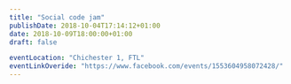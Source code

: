 ```yaml
---
title: "Social code jam"
publishDate: 2018-10-04T17:14:12+01:00
date: 2018-10-09T18:00:00+01:00
draft: false

eventLocation: "Chichester 1, FTL"
eventLinkOveride: "https://www.facebook.com/events/1553604958072428/"
---
```


